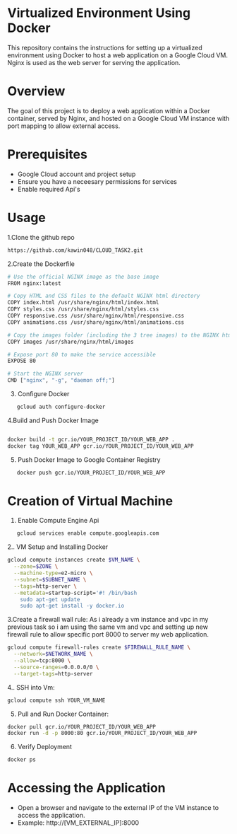 # Virtualized Environment Using Docker
This repository contains the instructions for setting up a virtualized environment using Docker to host a web application on a Google Cloud VM. Nginx is used as the web server for serving the application.

# Overview 
The goal of this project is to deploy a web application within a Docker container, served by Nginx, and hosted on a Google Cloud VM instance with port mapping to allow external access.

# Prerequisites
- Google Cloud account and project setup
- Ensure you have a neceesary permissions for services
- Enable required Api's

# Usage

1.Clone the github repo
```bash
https://github.com/kawin048/CLOUD_TASK2.git
```
2.Create the Dockerfile

```bash
# Use the official NGINX image as the base image
FROM nginx:latest

# Copy HTML and CSS files to the default NGINX html directory
COPY index.html /usr/share/nginx/html/index.html
COPY styles.css /usr/share/nginx/html/styles.css
COPY responsive.css /usr/share/nginx/html/responsive.css
COPY animations.css /usr/share/nginx/html/animations.css

# Copy the images folder (including the 3 tree images) to the NGINX html directory
COPY images /usr/share/nginx/html/images

# Expose port 80 to make the service accessible
EXPOSE 80

# Start the NGINX server
CMD ["nginx", "-g", "daemon off;"]

```
3. Configure Docker
   
```bash
   gcloud auth configure-docker
```
 
4.Build and Push Docker Image

```bash

docker build -t gcr.io/YOUR_PROJECT_ID/YOUR_WEB_APP .
docker tag YOUR_WEB_APP gcr.io/YOUR_PROJECT_ID/YOUR_WEB_APP

```
5. Push Docker Image to Google Container Registry
```bash
   docker push gcr.io/YOUR_PROJECT_ID/YOUR_WEB_APP
```
# Creation of Virtual Machine

1. Enable Compute Engine Api

```bash
   gcloud services enable compute.googleapis.com
```
 
2.. VM Setup and Installing Docker
   
```bash
gcloud compute instances create $VM_NAME \
  --zone=$ZONE \
  --machine-type=e2-micro \
  --subnet=$SUBNET_NAME \
  --tags=http-server \
  --metadata=startup-script='#! /bin/bash
    sudo apt-get update
    sudo apt-get install -y docker.io
```
3.Create a firewall wall rule:
As i already a vm instance and vpc in my previous task so i am using the same vm and vpc and setting up new firewall rule to allow specific port 8000 to server my web application.

```bash
gcloud compute firewall-rules create $FIREWALL_RULE_NAME \
  --network=$NETWORK_NAME \
  --allow=tcp:8000 \
  --source-ranges=0.0.0.0/0 \
  --target-tags=http-server
```
4.. SSH into Vm:
```bash
gcloud compute ssh YOUR_VM_NAME
```
5. Pull and Run Docker Container:
```bash
docker pull gcr.io/YOUR_PROJECT_ID/YOUR_WEB_APP
docker run -d -p 8000:80 gcr.io/YOUR_PROJECT_ID/YOUR_WEB_APP
```
6. Verify Deployment
```bash
docker ps
```
# Accessing the Application
- Open a browser and navigate to the external IP of the VM instance to access the application.
- Example: http://[VM_EXTERNAL_IP]:8000



 




